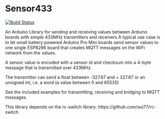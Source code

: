 # Sensor433
[![Build Status](https://travis-ci.org/LarsBergqvist/Sensor433.svg?branch=master)](https://travis-ci.org/LarsBergqvist/Sensor433)

An Arduino Library for sending and receiving values between Arduino boards with simple 433MHz transmitters and receivers
A typical use case is to let small battery powered Arduino Pro Mini boards send sensor values to one single ESP8266 board that creates MQTT messages on the WiFi network from the values.
<p>A sensor value is encoded with a sensor id and checksum into a 4-byte message that is transmitted over 433MHz.
<p>The transmitter can send a float between -327.67 and + 327.67 or an unsigned int, i.e. a word (a value between 0 and 65535)
<p>See the included examples for transmitting, receiving and bridging to MQTT messages.
<p>This library depends on the rc-switch library: https://github.com/sui77/rc-switch


